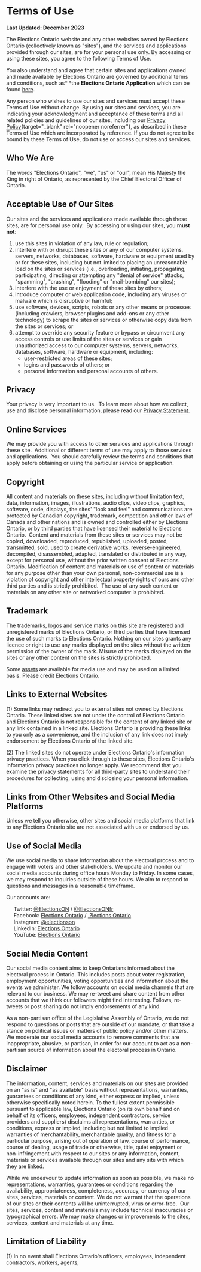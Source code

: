 ﻿# Terms of Use

**Last Updated: December 2023**

The Elections Ontario website and any other websites owned by Elections Ontario (collectively known as "sites"), and the services and applications provided through our sites, are for your personal use only. By accessing or using these sites, you agree to the following Terms of Use.

You also understand and agree that certain sites and applications owned and made available by Elections Ontario are governed by additional terms and conditions, such as* *the **Elections Ontario Application** which can be found [here](https://www.elections.on.ca/en/terms-of-use/application.html "Opens in the same tab").

Any person who wishes to use our sites and services must accept these Terms of Use without change. By using our sites and services, you are indicating your acknowledgment and acceptance of these terms and all related policies and guidelines of our sites, including our [Privacy Policy](https://www.elections.on.ca/content/dam/NGW/sitecontent/2014/policies/Elections%20Ontario%20Privacy%20Policy.pdf "Opens in a new tab"){target="_blank" rel="noopener noreferrer"}, as described in these Terms of Use which are incorporated by reference. If you do not agree to be bound by these Terms of Use, do not use or access our sites and services.

## Who We Are

The words "Elections Ontario", "we", "us" or "our", mean His Majesty the King in right of Ontario, as represented by the Chief Electoral Officer of Ontario.

## Acceptable Use of Our Sites

Our sites and the services and applications made available through these sites, are for personal use only.  By accessing or using our sites, you **must not**:

1. use this sites in violation of any law, rule or regulation;
2. interfere with or disrupt these sites or any of our computer systems, servers, networks, databases, software, hardware or equipment used by or for these sites, including but not limited to placing an unreasonable load on the sites or services (i.e., overloading, initiating, propagating, participating, directing or attempting any "denial of service" attacks, "spamming", "crashing", "flooding" or "mail-bombing" our sites);
3. interfere with the use or enjoyment of these sites by others;
4. introduce computer or web application code, including any viruses or malware which is disruptive or harmful;
5. use software, devices, scripts, robots or any other means or processes (including crawlers, browser plugins and add-ons or any other technology) to scrape the sites or services or otherwise copy data from the sites or services; or
6. attempt to override any security feature or bypass or circumvent any access controls or use limits of the sites or services or gain unauthorized access to our computer systems, servers, networks, databases, software, hardware or equipment, including:
    - user-restricted areas of these sites;
    - logins and passwords of others; or
    - personal information and personal accounts of others.

## Privacy

Your privacy is very important to us.  To learn more about how we collect, use and disclose personal information, please read our [Privacy Statement](https://www.elections.on.ca/en/privacy-statement.html "Opens in the same tab").

## Online Services

We may provide you with access to other services and applications through these site.  Additional or different terms of use may apply to those services and applications.  You should carefully review the terms and conditions that apply before obtaining or using the particular service or application. 

## Copyright

All content and materials on these sites, including without limitation text, data, information, images, illustrations, audio clips, video clips, graphics, software, code, displays, the sites' "look and feel" and communications are protected by Canadian copyright, trademark, competition and other laws of Canada and other nations and is owned and controlled either by Elections Ontario, or by third parties that have licensed their material to Elections Ontario.  Content and materials from these sites or services may not be copied, downloaded, reproduced, republished, uploaded, posted, transmitted, sold, used to create derivative works, reverse-engineered, decompiled, disassembled, adapted, translated or distributed in any way, except for personal use, without the prior written consent of Elections Ontario. Modification of content and materials or use of content or materials for any purpose other than your own personal, non-commercial use is a violation of copyright and other intellectual property rights of ours and other third parties and is strictly prohibited.  The use of any such content or materials on any other site or networked computer is prohibited.

## Trademark

The trademarks, logos and service marks on this site are registered and unregistered marks of Elections Ontario, or third parties that have licensed the use of such marks to Elections Ontario. Nothing on our sites grants any licence or right to use any marks displayed on the sites without the written permission of the owner of the mark. Misuse of the marks displayed on the sites or any other content on the sites is strictly prohibited.

Some [assets](https://www.elections.on.ca/en/media-centre/assets.html) are available for media use and may be used on a limited basis. Please credit Elections Ontario.

## Links to External Websites

(1) Some links may redirect you to external sites not owned by Elections Ontario. These linked sites are not under the control of Elections Ontario and Elections Ontario is not responsible for the content of any linked site or any link contained in a linked site. Elections Ontario is providing these links to you only as a convenience, and the inclusion of any link does not imply endorsement by Elections Ontario of the linked site.

(2) The linked sites do not operate under Elections Ontario's information privacy practices. When you click through to these sites, Elections Ontario's information privacy practices no longer apply. We recommend that you examine the privacy statements for all third-party sites to understand their procedures for collecting, using and disclosing your personal information.

## Links from Other Websites and Social Media Platforms

Unless we tell you otherwise, other sites and social media platforms that link to any Elections Ontario site are not associated with us or endorsed by us.

## Use of Social Media

We use social media to share information about the electoral process and to engage with voters and other stakeholders. We update and monitor our social media accounts during office hours Monday to Friday. In some cases, we may respond to inquiries outside of these hours. We aim to respond to questions and messages in a reasonable timeframe.

Our accounts are:

    
Twitter: [\@ElectionsON](https://twitter.com/ElectionsON) / [\@ElectionsONfr\
](https://twitter.com/ElectionsONfr)     Facebook: [Elections
Ontario](https://www.facebook.com/ElectionsON/) / [ ?lections Ontario\
](https://www.facebook.com/ElectionsONfr)     Instagram: [\@electionson\
](https://www.instagram.com/electionson/)     LinkedIn: [Elections
Ontario\
](https://ca.linkedin.com/company/elections-ontario)    
YouTube: [Elections
Ontario](https://www.youtube.com/user/ElectionsON/videos)

## Social Media Content

Our social media content aims to keep Ontarians informed about the electoral process in Ontario. This includes posts about voter registration, employment opportunities, voting opportunities and information about the events we administer. We follow accounts on social media channels that are relevant to our business. We may re-tweet and share content from other accounts that we think our followers might find interesting. Follows, re-tweets or post sharing do not imply endorsements of any kind.

As a non-partisan office of the Legislative Assembly of Ontario, we do not respond to questions or posts that are outside of our mandate, or that take a stance on political issues or matters of public policy and/or other matters. We moderate our social media accounts to remove comments that are inappropriate, abusive, or partisan, in order for our account to act as a non-partisan source of information about the electoral process in Ontario.

## Disclaimer

The information, content, services and materials on our sites are provided on an "as is" and "as available" basis without representations, warranties, guarantees or conditions of any kind, either express or implied, unless otherwise specifically noted herein. To the fullest extent permissible pursuant to applicable law, Elections Ontario (on its own behalf and on behalf of its officers, employees, independent contractors, service providers and suppliers) disclaims all representations, warranties, or conditions, express or implied, including but not limited to implied warranties of merchantability, merchantable quality, and fitness for a particular purpose, arising out of operation of law, course of performance, course of dealing, usage of trade or otherwise, title, quiet enjoyment or non-infringement with respect to our sites or any information, content, materials or services available through our sites and any site with which they are linked.

While we endeavour to update information as soon as possible, we make no representations, warranties, guarantees or conditions regarding the availability, appropriateness, completeness, accuracy, or currency of our sites, services, materials or content. We do not warrant that the operations of our sites or their contents will be uninterrupted, virus or error-free.  Our sites, services, content and materials may include technical inaccuracies or typographical errors. We may make changes or improvements to the sites, services, content and materials at any time.

## Limitation of Liability

(1) In no event shall Elections Ontario's officers, employees, independent contractors, workers, agents,  
